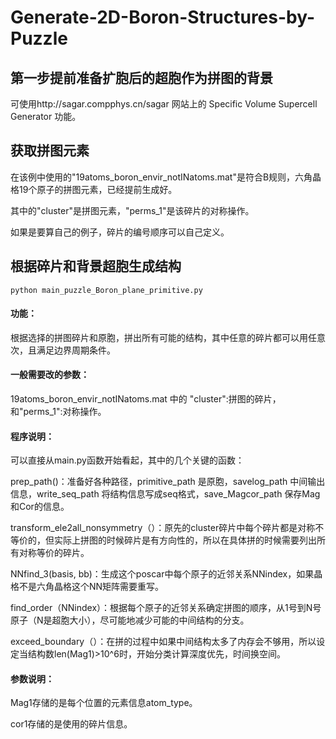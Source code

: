 # Generate-2D-Boron-Structures-by-Puzzle


## 第一步提前准备扩胞后的超胞作为拼图的背景

可使用http://sagar.compphys.cn/sagar 网站上的 Specific Volume Supercell Generator 功能。  


## 获取拼图元素
在该例中使用的"19atoms_boron_envir_notINatoms.mat"是符合B规则，六角晶格19个原子的拼图元素，已经提前生成好。  

其中的"cluster"是拼图元素，"perms_1"是该碎片的对称操作。  

如果是要算自己的例子，碎片的编号顺序可以自己定义。  


## 根据碎片和背景超胞生成结构

```
python main_puzzle_Boron_plane_primitive.py
```  
#### 功能：  
根据选择的拼图碎片和原胞，拼出所有可能的结构，其中任意的碎片都可以用任意次，且满足边界周期条件。

#### 一般需要改的参数：
19atoms_boron_envir_notINatoms.mat 中的 "cluster":拼图的碎片，和"perms_1":对称操作。


#### 程序说明：  
可以直接从main.py函数开始看起，其中的几个关键的函数：  

prep_path()：准备好各种路径，primitive_path 是原胞，savelog_path 中间输出信息，write_seq_path 将结构信息写成seq格式，save_Magcor_path 保存Mag和Cor的信息。

transform_ele2all_nonsymmetry（）：原先的cluster碎片中每个碎片都是对称不等价的，但实际上拼图的时候碎片是有方向性的，所以在具体拼的时候需要列出所有对称等价的碎片。  

NNfind_3(basis, bb)：生成这个poscar中每个原子的近邻关系NNindex，如果晶格不是六角晶格这个NN矩阵需要重写。

find_order（NNindex）：根据每个原子的近邻关系确定拼图的顺序，从1号到N号原子（N是超胞大小），尽可能地减少可能的中间结构的分支。  

exceed_boundary（）：在拼的过程中如果中间结构太多了内存会不够用，所以设定当结构数len(Mag1)>10^6时，开始分类计算深度优先，时间换空间。  


#### 参数说明：  
Mag1存储的是每个位置的元素信息atom_type。  

cor1存储的是使用的碎片信息。  




